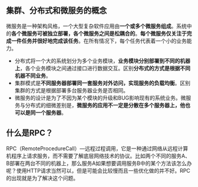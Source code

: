 ## 集群、分布式和微服务的概念
微服务是一种架构风格，一个大型复杂软件应用由**一个或多个微服务组成**。系统中的**各个微服务可被独立部署，各个微服务之间是松耦合的**。**每个微服务仅关注于完成一件任务并很好地完成该任务**。在所有情况下，每个任务代表着一个小的业务能力。

- 分布式将一个大的系统划分为多个业务模块，**业务模块分别部署到不同的机器上**，各个业务模块之间通过接口进行数据交互。区别**分布式的方式是根据不同机器不同业务**。
- 集群模式是**不同服务器部署同一套服务对外访问，实现服务的负载均衡**。区别集群的方式是根据部署多台服务器业务是否相同。
- 微服务的设计是为了不因为某个模块的升级和BUG影响现有的系统业务。微服务与分布式的细微差别是，**微服务的应用不一定是分散在多个服务器上，他也可以是同一个服务器**。

## 什么是RPC？
RPC（RemoteProcedureCall）—远程过程调用，它是一种通过网络从远程计算机程序上请求服务，而不需要了解底层网络技术的协议。比如两个不同的服务A、B部署在两台不同的机器上，那么服务A如果想要调用服务B中的某个方法该怎么办呢？使用HTTP请求当然可以，但是可能会比较慢而且一些优化做的并不好。RPC的出现就是为了解决这个问题。